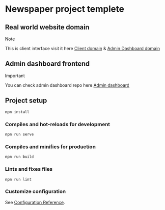# Newspaper project templete

## Real world website domain
>[!NOTE]
> This is client interface visit it here [Client domain](https://new-project-1-0.vercel.app/) & [Admin Dashboard domain](https://admin-frontend-three.vercel.app/)

## Admin dashboard frontend
>[!IMPORTANT]
>You can check admin dashboard repo here [Admin dashboard](https://github.com/CHHIEVTONGLY/Admin-Frontend)

## Project setup
```
npm install
```

### Compiles and hot-reloads for development
```
npm run serve
```

### Compiles and minifies for production
```
npm run build
```

### Lints and fixes files
```
npm run lint
```

### Customize configuration
See [Configuration Reference](https://cli.vuejs.org/config/).


